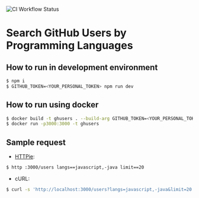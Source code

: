 ![CI Workflow Status](https://github.com/fadavi/gh-users-by-lang/actions/workflows/node.js.yml/badge.svg?branch=main)

# Search GitHub Users by Programming Languages

## How to run in development environment
```bash
$ npm i
$ GITHUB_TOKEN=<YOUR_PERSONAL_TOKEN> npm run dev
```

## How to run using docker
```bash
$ docker build -t ghusers . --build-arg GITHUB_TOKEN=<YOUR_PERSONAL_TOKEN>
$ docker run -p3000:3000 -t ghusers
```

## Sample request

- [HTTPie](https://httpie.io/):
```bash
$ http :3000/users langs==javascript,-java limit==20

```

- cURL:
```bash
$ curl -s 'http://localhost:3000/users?langs=javascript,-java&limit=20' | jq
```
